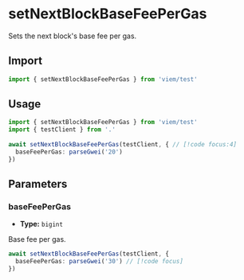 # setNextBlockBaseFeePerGas

Sets the next block's base fee per gas.

## Import 

```ts
import { setNextBlockBaseFeePerGas } from 'viem/test'
```

## Usage

```ts
import { setNextBlockBaseFeePerGas } from 'viem/test'
import { testClient } from '.'
 
await setNextBlockBaseFeePerGas(testClient, { // [!code focus:4]
  baseFeePerGas: parseGwei('20')
})
```

## Parameters

### baseFeePerGas

- **Type:** `bigint`

Base fee per gas.

```ts
await setNextBlockBaseFeePerGas(testClient, {
  baseFeePerGas: parseGwei('30') // [!code focus]
})
```
